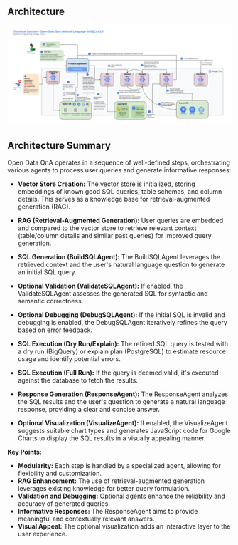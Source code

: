 Architecture
-------------
<p align="center">
    <a href="/utilities/imgs/OpenDataQnA_architecture.png">
        <img src="/utilities/imgs/OpenDataQnA_architecture.png" alt="aaie image">
    </a>
</p>



Architecture Summary
-------------
Open Data QnA operates in a sequence of well-defined steps, orchestrating various agents to process user queries and generate informative responses:

* **Vector Store Creation:** The vector store is initialized, storing embeddings of known good SQL queries, table schemas, and column details. This serves as a knowledge base for retrieval-augmented generation (RAG).

* **RAG (Retrieval-Augmented Generation):** User queries are embedded and compared to the vector store to retrieve relevant context (table/column details and similar past queries) for improved query generation.

* **SQL Generation (BuildSQLAgent):**  The BuildSQLAgent leverages the retrieved context and the user's natural language question to generate an initial SQL query.

* **Optional Validation (ValidateSQLAgent):** If enabled, the ValidateSQLAgent assesses the generated SQL for syntactic and semantic correctness.

* **Optional Debugging (DebugSQLAgent):** If the initial SQL is invalid and debugging is enabled, the DebugSQLAgent iteratively refines the query based on error feedback.

* **SQL Execution (Dry Run/Explain):** The refined SQL query is tested with a dry run (BigQuery) or explain plan (PostgreSQL) to estimate resource usage and identify potential errors.

* **SQL Execution (Full Run):** If the query is deemed valid, it's executed against the database to fetch the results.

* **Response Generation (ResponseAgent):** The ResponseAgent analyzes the SQL results and the user's question to generate a natural language response, providing a clear and concise answer.

* **Optional Visualization (VisualizeAgent):** If enabled, the VisualizeAgent suggests suitable chart types and generates JavaScript code for Google Charts to display the SQL results in a visually appealing manner.


**Key Points:**

* **Modularity:** Each step is handled by a specialized agent, allowing for flexibility and customization.
* **RAG Enhancement:** The use of retrieval-augmented generation leverages existing knowledge for better query formulation.
* **Validation and Debugging:** Optional agents enhance the reliability and accuracy of generated queries.
* **Informative Responses:** The ResponseAgent aims to provide meaningful and contextually relevant answers.
* **Visual Appeal:** The optional visualization adds an interactive layer to the user experience.
